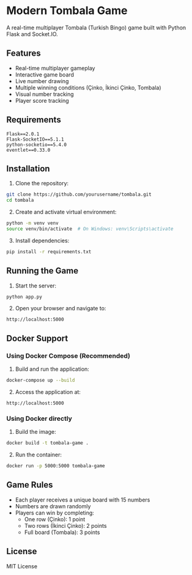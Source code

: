 # Modern Tombala Game

A real-time multiplayer Tombala (Turkish Bingo) game built with Python Flask and Socket.IO.

## Features

- Real-time multiplayer gameplay
- Interactive game board
- Live number drawing
- Multiple winning conditions (Çinko, İkinci Çinko, Tombala)
- Visual number tracking
- Player score tracking

## Requirements

```
Flask==2.0.1
Flask-SocketIO==5.1.1
python-socketio==5.4.0
eventlet==0.33.0
```

## Installation

1. Clone the repository:
```bash
git clone https://github.com/yourusername/tombala.git
cd tombala
```

2. Create and activate virtual environment:
```bash
python -m venv venv
source venv/bin/activate  # On Windows: venv\Scripts\activate
```

3. Install dependencies:
```bash
pip install -r requirements.txt
```

## Running the Game

1. Start the server:
```bash
python app.py
```

2. Open your browser and navigate to:
```
http://localhost:5000
```

## Docker Support

### Using Docker Compose (Recommended)

1. Build and run the application:
```bash
docker-compose up --build
```

2. Access the application at:
```
http://localhost:5000
```

### Using Docker directly

1. Build the image:
```bash
docker build -t tombala-game .
```

2. Run the container:
```bash
docker run -p 5000:5000 tombala-game
```

## Game Rules

- Each player receives a unique board with 15 numbers
- Numbers are drawn randomly
- Players can win by completing:
  - One row (Çinko): 1 point
  - Two rows (İkinci Çinko): 2 points
  - Full board (Tombala): 3 points

## License

MIT License
